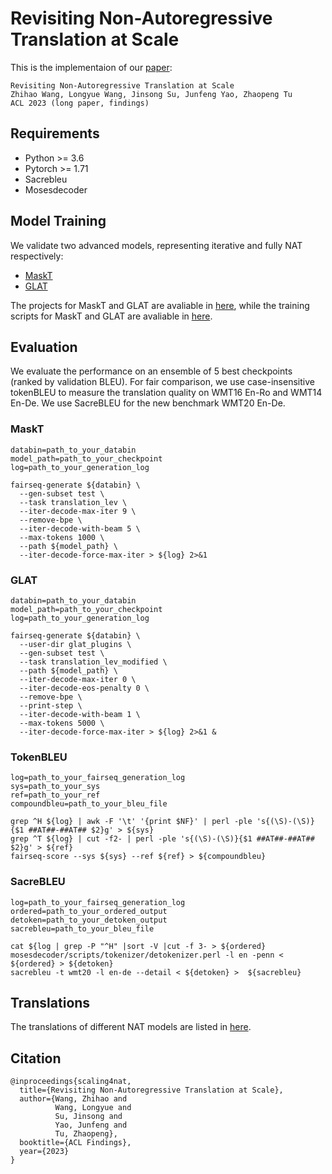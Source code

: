 # Revisiting Non-Autoregressive Translation at Scale
This is the implementaion of our [paper](https://arxiv.org/abs/2305.16155):
```
Revisiting Non-Autoregressive Translation at Scale
Zhihao Wang, Longyue Wang, Jinsong Su, Junfeng Yao, Zhaopeng Tu
ACL 2023 (long paper, findings)
```
## Requirements
* Python >= 3.6
* Pytorch >= 1.71
* Sacrebleu
* Mosesdecoder

## Model Training
We validate two advanced models, representing iterative and fully NAT respectively:
* [MaskT](https://github.com/facebookresearch/fairseq) 
* [GLAT](https://github.com/FLC777/GLAT)

The projects for MaskT and GLAT are avaliable in [here](), while the training scripts for MaskT and GLAT are avaliable in [here](https://github.com/DeepLearnXMU/Scaling4NAT/tree/main/training%20scripts). 

## Evaluation
We evaluate the performance on an ensemble of 5 best checkpoints (ranked by validation BLEU). For fair comparison, we use case-insensitive tokenBLEU to measure the translation quality on WMT16 En-Ro and WMT14 En-De. We use SacreBLEU for the new benchmark WMT20 En-De.

### MaskT
```
databin=path_to_your_databin
model_path=path_to_your_checkpoint
log=path_to_your_generation_log

fairseq-generate ${databin} \
  --gen-subset test \
  --task translation_lev \
  --iter-decode-max-iter 9 \
  --remove-bpe \
  --iter-decode-with-beam 5 \
  --max-tokens 1000 \
  --path ${model_path} \
  --iter-decode-force-max-iter > ${log} 2>&1
```

### GLAT
```
databin=path_to_your_databin
model_path=path_to_your_checkpoint
log=path_to_your_generation_log

fairseq-generate ${databin} \
  --user-dir glat_plugins \
  --gen-subset test \
  --task translation_lev_modified \
  --path ${model_path} \
  --iter-decode-max-iter 0 \
  --iter-decode-eos-penalty 0 \
  --remove-bpe \
  --print-step \
  --iter-decode-with-beam 1 \
  --max-tokens 5000 \
  --iter-decode-force-max-iter > ${log} 2>&1 &
```

### TokenBLEU
```
log=path_to_your_fairseq_generation_log
sys=path_to_your_sys
ref=path_to_your_ref
compoundbleu=path_to_your_bleu_file

grep ^H ${log} | awk -F '\t' '{print $NF}' | perl -ple 's{(\S)-(\S)}{$1 ##AT##-##AT## $2}g' > ${sys}
grep ^T ${log} | cut -f2- | perl -ple 's{(\S)-(\S)}{$1 ##AT##-##AT## $2}g' > ${ref}
fairseq-score --sys ${sys} --ref ${ref} > ${compoundbleu}
```
### SacreBLEU
```
log=path_to_your_fairseq_generation_log
ordered=path_to_your_ordered_output
detoken=path_to_your_detoken_output
sacrebleu=path_to_your_bleu_file

cat ${log | grep -P "^H" |sort -V |cut -f 3- > ${ordered}
mosesdecoder/scripts/tokenizer/detokenizer.perl -l en -penn < ${ordered} > ${detoken}
sacrebleu -t wmt20 -l en-de --detail < ${detoken} >  ${sacrebleu}
```

## Translations
The translations of different NAT models are listed in [here](https://github.com/DeepLearnXMU/Scaling4NAT/tree/main/translations).

## Citation
```
@inproceedings{scaling4nat,
  title={Revisiting Non-Autoregressive Translation at Scale},
  author={Wang, Zhihao and
          Wang, Longyue and
          Su, Jinsong and
          Yao, Junfeng and
          Tu, Zhaopeng},
  booktitle={ACL Findings},
  year={2023}
}
```
